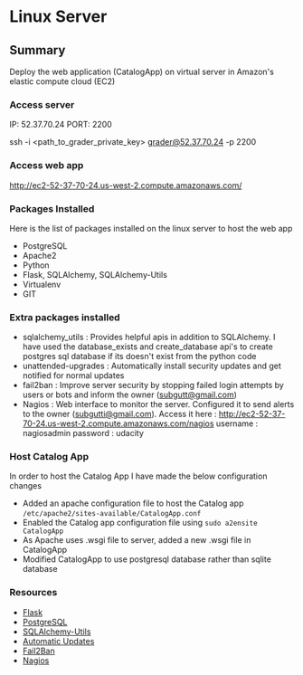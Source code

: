 Linux Server
==================

## Summary
Deploy the web application (CatalogApp) on virtual server in Amazon's elastic compute cloud (EC2)

### Access server
IP: 52.37.70.24
PORT: 2200

ssh -i <path_to_grader_private_key> grader@52.37.70.24 -p 2200

### Access web app
http://ec2-52-37-70-24.us-west-2.compute.amazonaws.com/

### Packages Installed
Here is the list of packages installed on the linux server to host the web app
  * PostgreSQL
  * Apache2
  * Python
  * Flask, SQLAlchemy, SQLAlchemy-Utils
  * Virtualenv
  * GIT

### Extra packages installed
  * sqlalchemy_utils : Provides helpful apis in addition to SQLAlchemy. I have used the database_exists and create_database api's to create postgres sql database if its doesn't exist from the python code
  * unattended-upgrades : Automatically install security updates and get notified for normal updates
  * fail2ban : Improve server security by stopping failed login attempts by users or bots and inform the owner (subgutt@gmail.com)
  * Nagios : Web interface to monitor the server. Configured it to send alerts to the owner (subgutti@gmail.com).
        Access it here : http://ec2-52-37-70-24.us-west-2.compute.amazonaws.com/nagios
        username : nagiosadmin
        password : udacity

### Host Catalog App
In order to host the Catalog App I have made the below configuration changes
  * Added an apache configuration file to host the Catalog app `/etc/apache2/sites-available/CatalogApp.conf`
  * Enabled the Catalog app configuration file using `sudo a2ensite CatalogApp`
  * As Apache uses .wsgi file to server, added a new .wsgi file in CatalogApp
  * Modified CatalogApp to use postgresql database rather than sqlite database

### Resources
  * [Flask](https://www.digitalocean.com/community/tutorials/how-to-deploy-a-flask-application-on-an-ubuntu-vps)
  * [PostgreSQL](http://www.cyberciti.biz/faq/howto-add-postgresql-user-account/)
  * [SQLAlchemy-Utils](http://sqlalchemy-utils.readthedocs.org/en/latest/database_helpers.html)
  * [Automatic Updates](https://help.ubuntu.com/lts/serverguide/automatic-updates.html)
  * [Fail2Ban](https://www.digitalocean.com/community/tutorials/how-to-protect-ssh-with-fail2ban-on-ubuntu-14-04)
  * [Nagios](https://www.digitalocean.com/community/tutorials/how-to-install-nagios-4-and-monitor-your-servers-on-ubuntu-14-04)